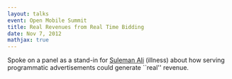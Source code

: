```yaml
---
layout: talks
event: Open Mobile Summit  
title: Real Revenues from Real Time Bidding 
date: Nov 7, 2012
mathjax: true
---
```


Spoke on a panel as a stand-in for [Suleman Ali](https://www.businesswire.com/news/home/20120807006173/en/Open-Mobile-Summit-Launches-Show-San-Francisco) (illness) about how serving programmatic advertisements could generate ``real'' revenue.
